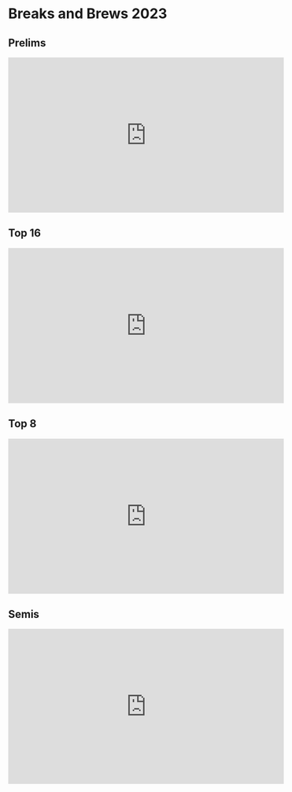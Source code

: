 # Breaks and Brews 2023

## Prelims

<iframe width="560" height="315" src="https://www.youtube.com/embed/Rpy-7UdJKQk" title="YouTube video player" frameborder="0" allow="accelerometer; autoplay; clipboard-write; encrypted-media; gyroscope; picture-in-picture; web-share" allowfullscreen></iframe>

## Top 16

<iframe width="560" height="315" src="https://www.youtube.com/embed/qHwE3jU2Amc?start=148" title="YouTube video player" frameborder="0" allow="accelerometer; autoplay; clipboard-write; encrypted-media; gyroscope; picture-in-picture; web-share" allowfullscreen></iframe>

## Top 8

<iframe width="560" height="315" src="https://www.youtube.com/embed/YwQpmPE5UhM" title="YouTube video player" frameborder="0" allow="accelerometer; autoplay; clipboard-write; encrypted-media; gyroscope; picture-in-picture; web-share" allowfullscreen></iframe>

## Semis

<iframe width="560" height="315" src="https://www.youtube.com/embed/XnXKHbiGMEU?start=148" title="YouTube video player" frameborder="0" allow="accelerometer; autoplay; clipboard-write; encrypted-media; gyroscope; picture-in-picture; web-share" allowfullscreen></iframe>
